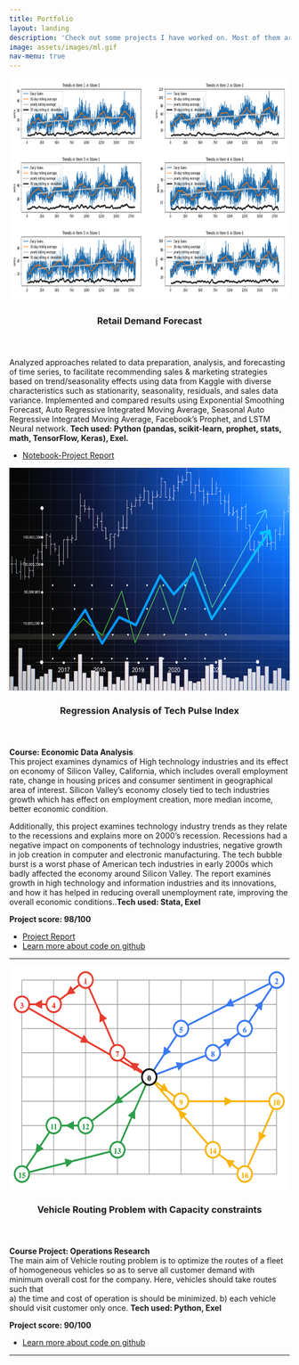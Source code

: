 ```yaml
---
title: Portfolio
layout: landing
description: 'Check out some projects I have worked on. Most of them are in the field of Supply Chain Forecasting, Machine Learning and Data Science - areas that interest me the most. This code is written in HTML and CSS.'
image: assets/images/ml.gif
nav-menu: true
---
```

<!-- Main -->
<div id="main">
<!-- Two -->
<section id="one" class="spotlights">
	<section>
		<a href="generic.html" class="image">
			<img src="assets/images/forecast.png" alt="" data-position="center center" height="400px"/>
		</a>
		<div class="content">
			<div class="inner">
				<header class="major">
					<h3>Retail Demand Forecast</h3>
				</header>
				<p>
				Analyzed approaches related to data preparation, analysis, and forecasting of time series, to facilitate recommending sales & marketing strategies based on trend/seasonality effects using data from Kaggle with diverse characteristics such as stationarity, seasonality, residuals, and sales data variance. Implemented and compared results using Exponential Smoothing Forecast, Auto Regressive Integrated Moving Average, Seasonal Auto Regressive Integrated Moving Average, Facebook’s Prophet, and LSTM Neural network. <b>Tech used: Python (pandas, scikit-learn, prophet, stats, math, TensorFlow, Keras), Exel. <br> </b>
<p>
				<ul class="actions">
					<li><a target="_blank" rel="noopener noreferrer" href="https://github.com/infinitebhat/Retail-Demand-Forecast" class="button">Notebook-Project Report</a></li>
				</ul>	
	</section>			
<section>
		<a href="generic.html" class="image">
			<img src="assets/images/stock market.jpg" alt="" data-position="center center" height="400px"/>
		</a>
		<div class="content">
			<div class="inner">
				<header class="major">
					<h3>Regression Analysis of Tech Pulse Index</h3>
				</header>
				</p><b> Course: Economic Data Analysis </b><br>
				This project examines dynamics of High technology industries and its effect on economy of Silicon Valley, California, which includes overall employment rate, change in housing prices and consumer sentiment in geographical area of interest. Silicon Valley’s economy closely tied to tech industries growth which has effect on employment creation, more median income, better economic condition.

Additionally, this project examines technology industry trends as they relate to the recessions and explains more on 2000’s recession. Recessions had a negative impact on components of technology industries, negative growth in job creation in computer and electronic manufacturing. The tech bubble burst is a worst phase of American tech industries in early 2000s which badly affected the economy around Silicon Valley. The report examines growth in high technology and information industries and its innovations, and how it has helped in reducing overall unemployment rate, improving the overall economic conditions..<b>Tech used: Stata, Exel <br> </b>
<p><b> Project score: 98/100 </b><br>
				<ul class="actions">
					<li><a target="_blank" rel="noopener noreferrer" href="https://drive.google.com/file/d/1S_o2Zs6OklnqMV0OK5avfav66o89WKjR/view?usp=sharing" class="button">Project Report</a></li>
					<li><a target="_blank" rel="noopener noreferrer" href="https://github.com/infinitebhat/Regression-Analysis-of-Tech-Pulse-Index" class="button">Learn more about code on github</a></li>
				</ul>	
<div>
</section>

------
<section>
		<a href="generic.html" class="image">
			<img src="assets/images/vrp.png" alt="" data-position="center center" height="400px"/>
		</a>
		<div class="content">
			<div class="inner">
				<header class="major">
					<h3>Vehicle Routing Problem with Capacity constraints</h3>
				</header>
				</p><b> Course Project: Operations Research</b><br>
				The main aim of Vehicle routing problem is to optimize the routes of a fleet of homogeneous vehicles so as to serve all customer demand with minimum overall cost for the company. Here, vehicles should take routes such that <br>
					a) the time and cost of operation is should be minimized.
					b) each vehicle should visit customer only once.
                   <b>Tech used: Python, Exel <br> </b>
<p><b> Project score: 90/100 </b><br>
				<ul class="actions">
					<li><a target="_blank" rel="noopener noreferrer" href="https://github.com/infinitebhat/Vehicle-Routing-Problem" 
                    class="button">Learn more about code on github</a></li>
				</ul>	
<div>
</section>

-----
